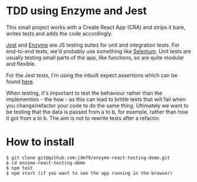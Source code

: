 # TDD using Enzyme and Jest

This small project works with a Create React App (CRA) and strips it bare, writes tests and adds the code accordingly. 

[Jest](https://jestjs.io/en/) and [Enzyme](https://airbnb.io/enzyme/) are JS testing suites for unit and integration tests. For end-to-end tests, we'd probably use something like [Selenium](https://www.seleniumhq.org/). Unit tests are usually testing small parts of the app, like functions, so are quite modular and flexible.

For the Jest tests, I'm using the inbuilt expect assertions which can be found [here](https://jestjs.io/docs/en/expect).

When testing, it's important to test the behaviour rather than the implemention - the how - as this can lead to brittle tests that will fail when you change/refactor your code to do the same thing. Ultimately we want to be testing that the data is passed from a to b, for example, rather than how it got from a to b. The aim is not to rewrite tests after a refactor.

# How to install

```
$ git clone git@github.com:jdm79/enzyme-react-testing-demo.git
$ cd enzyme-react-testing-demo
$ npm test
$ npm start (if you want to see the app running in the browser)
```